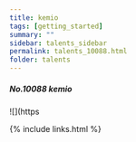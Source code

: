 ```yaml
---
title: kemio 
tags: [getting_started]
summary: ""
sidebar: talents_sidebar
permalink: talents_10088.html
folder: talents
---
```



##### No.10088 kemio

![](https




{% include links.html %}
